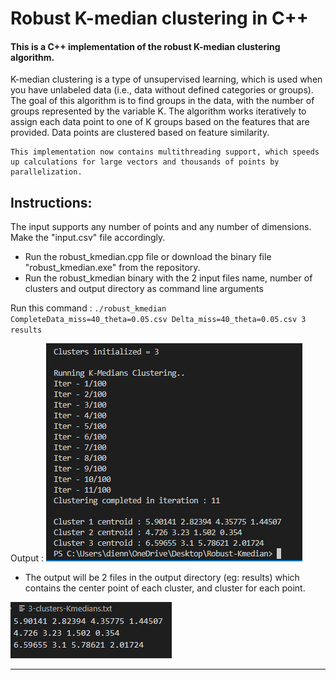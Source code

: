# Robust K-median clustering in C++

#### This is a C++ implementation of the robust K-median clustering algorithm.

K-median clustering is a type of unsupervised learning, which is used when you have unlabeled data (i.e., data without defined categories or groups). The goal of this algorithm is to find groups in the data, with the number of groups represented by the variable K. The algorithm works iteratively to assign each data point to one of K groups based on the features that are provided. Data points are clustered based on feature similarity.

    This implementation now contains multithreading support, which speeds up calculations for large vectors and thousands of points by parallelization.

## Instructions:
The input supports any number of points and any number of dimensions. Make the "input.csv" file accordingly.

* Run the robust_kmedian.cpp file or download the binary file "robust_kmedian.exe" from the repository.
* Run the robust_kmedian binary with the 2 input files name, number of clusters and output directory as command line arguments

Run this command :
`
./robust_kmedian CompleteData_miss=40_theta=0.05.csv Delta_miss=40_theta=0.05.csv 3 results
`

Output :
![Bash Output](image/cmd.PNG)
* The output will be 2 files in the output directory (eg: results) which contains the center point of each cluster, and cluster for each point.

![Clusters File Syntax](image/centroid.PNG)

-------------------------------
